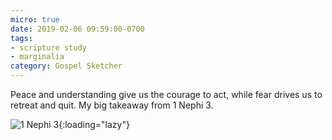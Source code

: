 ```yaml
---
micro: true
date: 2019-02-06 09:59:00-0700
tags:
- scripture study
- marginalia
category: Gospel Sketcher
---
```


Peace and understanding give us the courage to act, while fear drives us to retreat and quit. My big takeaway from 1 Nephi 3.

![1 Nephi 3](https://media.bennorris.org/images/gospelsketcher/uploads/2019/d5c3c24303.jpg){:loading="lazy"}